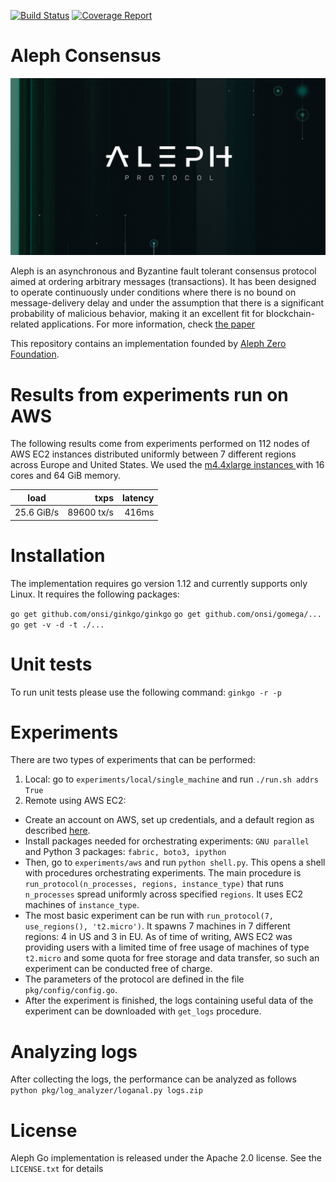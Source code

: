 [![Build Status](https://gitlab.com/alephledger/consensus-go/badges/devel/build.svg)](https://gitlab.com/alephledger/consensus-go/commits/devel) [![Coverage Report](https://gitlab.com/alephledger/consensus-go/badges/devel/coverage.svg)](https://gitlab.com/alephledger/consensus-go/commits/devel)


# Aleph Consensus


![aleph logo](.logo.jpg "Aleph logo")


Aleph is an asynchronous and Byzantine fault tolerant consensus protocol aimed at ordering arbitrary messages (transactions). It has been designed to operate continuously under conditions where there is no bound on message-delivery delay and under the assumption that there is a significant probability of malicious behavior, making it an excellent fit for blockchain-related applications. For more information, check [the paper](https://arxiv.org/abs/1908.05156)


This repository contains an implementation founded by [Aleph Zero Foundation](https://alephzero.org).


# Results from experiments run on AWS


The following results come from experiments performed on 112 nodes of AWS EC2 instances distributed uniformly between 7 different regions across Europe and United States. We used the [m4.4xlarge instances ](https://aws.amazon.com/ec2/instance-types/) with 16 cores and 64 GiB memory. 


|load|txps|latency|
|---|---:|---:|
| 25.6 GiB/s  | 89600 tx/s | 416ms


# Installation


The implementation requires go version 1.12 and currently supports only Linux. It requires the following packages:


`go get github.com/onsi/ginkgo/ginkgo`
`go get github.com/onsi/gomega/... `
`go get -v -d -t ./... `


# Unit tests


To run unit tests please use the following command: `ginkgo -r -p`


# Experiments


There are two types of experiments that can be performed:
1. Local: go to `experiments/local/single_machine` and run `./run.sh addrs True`
2. Remote using AWS EC2:
  - Create an account on AWS, set up credentials, and a default region as described [here](https://boto3.amazonaws.com/v1/documentation/api/latest/guide/quickstart.html#configuration).
  - Install packages needed for orchestrating experiments: `GNU parallel` and Python 3 packages: `fabric, boto3, ipython`
  - Then, go to `experiments/aws` and run `python shell.py`. This opens a shell with procedures orchestrating experiments. The main procedure is
  `run_protocol(n_processes, regions, instance_type)` that runs `n_processes` spread uniformly across specified `regions`. It uses EC2 machines of `instance_type`.
  - The most basic experiment can be run with `run_protocol(7, use_regions(), 't2.micro')`. It spawns 7 machines in 7 different regions: 4 in US and 3 in EU. As of time of writing, AWS EC2 was providing users with a limited time of free usage of machines of type `t2.micro` and some quota for free storage and data transfer, so such an experiment can be conducted free of charge.
  - The parameters of the protocol are defined in the file `pkg/config/config.go`.
  - After the experiment is finished, the logs containing useful data of the experiment can be downloaded with `get_logs` procedure.


# Analyzing logs


After collecting the logs, the performance can be analyzed as follows
    `python pkg/log_analyzer/loganal.py logs.zip`


# License


Aleph Go implementation is released under the Apache 2.0 license. See the `LICENSE.txt` for details
